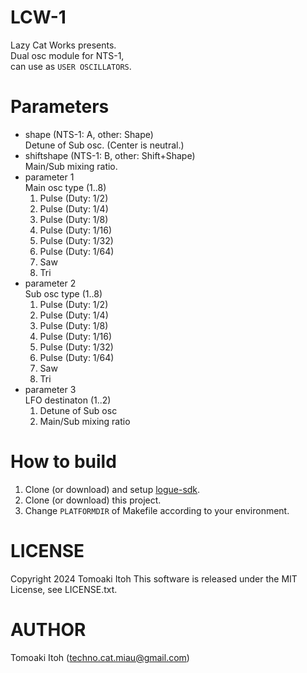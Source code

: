 # LCW-1

Lazy Cat Works presents.  
Dual osc module for NTS-1,  
can use as `USER OSCILLATORS`.

# Parameters

- shape (NTS-1: A, other: Shape)  
Detune of Sub osc. (Center is neutral.)
- shiftshape (NTS-1: B, other: Shift+Shape)  
Main/Sub mixing ratio.
- parameter 1  
Main osc type (1..8)<ol type="1">
    <li>Pulse (Duty: 1/2)</li>
    <li>Pulse (Duty: 1/4)</li>
    <li>Pulse (Duty: 1/8)</li>
    <li>Pulse (Duty: 1/16)</li>
    <li>Pulse (Duty: 1/32)</li>
    <li>Pulse (Duty: 1/64)</li>
    <li>Saw</li>
    <li>Tri</li></ol>
- parameter 2  
Sub osc type (1..8)<ol type="1">
    <li>Pulse (Duty: 1/2)</li>
    <li>Pulse (Duty: 1/4)</li>
    <li>Pulse (Duty: 1/8)</li>
    <li>Pulse (Duty: 1/16)</li>
    <li>Pulse (Duty: 1/32)</li>
    <li>Pulse (Duty: 1/64)</li>
    <li>Saw</li>
    <li>Tri</li></ol>
- parameter 3  
LFO destinaton (1..2)<ol type="1">
    <li>Detune of Sub osc</li>
    <li>Main/Sub mixing ratio</li></ol>

# How to build
1. Clone (or download) and setup [logue-sdk](https://github.com/korginc/logue-sdk).
1. Clone (or download) this project.
1. Change `PLATFORMDIR` of Makefile according to your environment.

# LICENSE
Copyright 2024 Tomoaki Itoh
This software is released under the MIT License, see LICENSE.txt.

# AUTHOR
Tomoaki Itoh (techno.cat.miau@gmail.com)